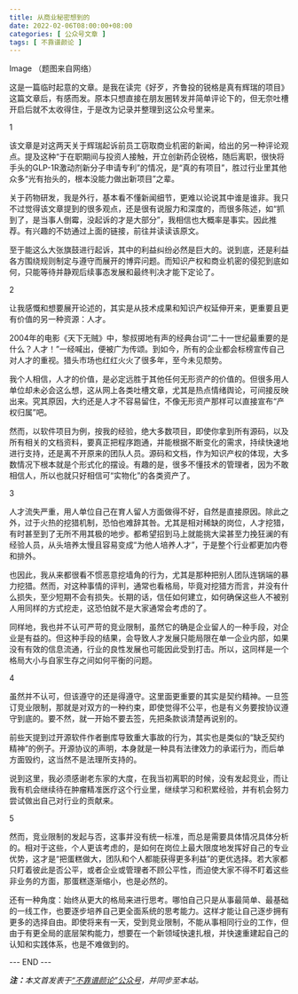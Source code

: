 ```yaml
---
title: 从商业秘密想到的
date: 2022-02-06T08:00:00+08:00
categories: [ 公众号文章 ]
tags: [ 不靠谱颜论 ]
---
```


Image
（题图来自网络）

这是一篇临时起意的文章。是我在读完《好歹，齐鲁投的锐格是真有辉瑞的项目》这篇文章后，有感而发。原本只想直接在朋友圈转发并简单评论下的，但无奈吐槽开启后就不太收得住，于是改为记录并整理到这公众号里来。

1

该文章是对这两天关于辉瑞起诉前员工窃取商业机密的新闻，给出的另一种评论观点。提及这种“于在职期间与投资人接触，开立创新药企锐格，随后离职，很快将手头的GLP-1R激动剂新分子申请专利”的情况，是“真的有项目”，胜过行业里其他众多“光有抬头的，根本没能力做出新项目”之辈。

关于药物研发，我是外行，基本看不懂新闻细节，更难以论说其中谁是谁非。我只不过觉得该文章提到的很多观点，还是很有说服力和深度的，而很多陈述，如“抓到了，是当事人倒霉，没起诉的才是大部分”，我相信也大概率是事实。因此推荐。有兴趣的不妨通过上面的链接，前往并读读该原文。

至于能这么大张旗鼓进行起诉，其中的利益纠纷必然是巨大的。说到底，还是利益各方围绕规则制定与遵守而展开的博弈问题。而知识产权和商业机密的侵犯到底如何，只能等待并静观后续事态发展和最终判决才能下定论了。

2

让我感慨和想要展开论述的，其实是从技术成果和知识产权延伸开来，更重要且更有价值的另一种资源：人才。

2004年的电影《天下无贼》中，黎叔掷地有声的经典台词“二十一世纪最重要的是什么？人才！”一经喊出，便被广为传颂。到如今，所有的企业都会标榜宣传自己对人才的重视。猎头市场也红红火火了很多年，至今未见颓势。

我个人相信，人才的价值，是必定远胜于其他任何无形资产的价值的。但很多用人单位却未必会这么想，这从网上各类吐槽文章，尤其是热点情绪舆论，可间接反映出来。究其原因，大约还是人才不容易留住，不像无形资产那样可以直接宣布“产权归属”吧。

然而，以软件项目为例，按我的经验，绝大多数项目，即使你拿到所有源码，以及所有相关的文档资料，要真正把程序跑通，并能根据不断变化的需求，持续快速地进行支持，还是离不开原来的团队人员。源码和文档，作为知识产权的体现，大多数情况下根本就是个形式化的摆设。有趣的是，很多不懂技术的管理者，因为不敢相信人，所以也就只好相信可“实物化”的各类资产了。

3

人才流失严重，用人单位自己在育人留人方面做得不好，自然是直接原因。除此之外，过于火热的挖猎机制，恐怕也难辞其咎。尤其是相对稀缺的岗位，人才挖猎，有时甚至到了无所不用其极的地步。都希望招到马上就能挑大梁甚至力挽狂澜的有经验人员，从头培养太慢且容易变成“为他人培养人才”，于是整个行业都更加内卷和排外。

也因此，我从来都很看不惯恶意挖墙角的行为，尤其是那种把别人团队连锅端的暴力挖猎。然而，对这种事情的评判，通常也看格局，毕竟对挖猎方而言，并没有什么损失，至少短期不会有损失。长期的话，信任如何建立，如何确保这些人不被别人用同样的方式挖走，这恐怕就不是大家通常会考虑的了。

同样地，我也并不认可严苛的竞业限制，虽然它的确是企业留人的一种手段，对企业是有益的。但这种手段的结果，会导致人才发展只能局限在单一企业内部，如果没有有效的信息流通，行业的良性发展也可能因此受到打击。所以，这同样是一个格局大小与自家生存之间如何平衡的问题。

4

虽然并不认可，但该遵守的还是得遵守。这里面更重要的其实是契约精神。一旦签订竞业限制，那就是对双方的一种约束，即使觉得不公平，也是有义务要按协议遵守到底的。要不然，就一开始不要去签，先把条款谈清楚再说别的。

前些天提到过开源软件作者删库导致重大事故的行为，其实也是类似的“缺乏契约精神”的例子。开源协议的声明，本身就是一种具有法律效力的承诺行为，而后单方面毁约，这当然不是法理所支持的。

说到这里，我必须感谢老东家的大度，在我当初离职的时候，没有发起竞业，而让我有机会继续待在肿瘤精准医疗这个行业里，继续学习和积累经验，并有机会努力尝试做出自己对行业的贡献来。

5

然而，竞业限制的发起与否，这事并没有统一标准，而总是需要具体情况具体分析的。相对于这些，个人更该考虑的，是如何在岗位上最大限度地发挥好自己的专业优势，这才是“把蛋糕做大，团队和个人都能获得更多利益”的更优选择。若大家都只盯着彼此是否公平，或者企业或管理者不顾公平性，而迫使大家不得不盯着这些非业务的方面，那蛋糕逐渐缩小，也是必然的。

还有一种角度：始终从更大的格局来进行思考。哪怕自己只是从事最简单、最基础的一线工作，也要逐步培养自己更全面系统的思考能力。这样才能让自己逐步拥有更多的选择自由。即使将来有一天，受到竞业限制，不能从事相同行业的工作，但由于有更全局的底层架构能力，想要在一个新领域快速扎根，并快速重建起自己的认知和实践体系，也是不难做到的。

<div class="p-5 text-center">--- END ---</div>

<i><b>注：</b>本文首发表于[“不靠谱颜论”公众号](https://mp.weixin.qq.com/s/_nNF9wVNdZ8fgeF1nDQUNQ)，并同步至本站。</i>
